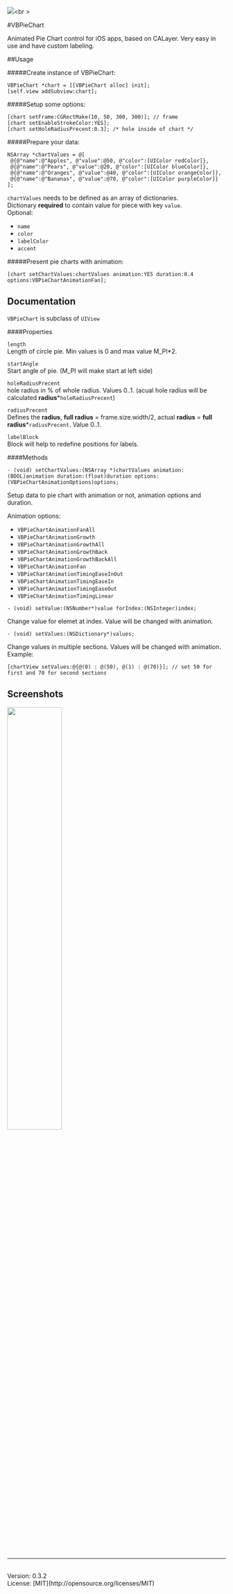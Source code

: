 <img src="https://travis-ci.org/sakrist/VBPieChart.svg?branch=master"><br \>

#VBPieChart

Animated Pie Chart control for iOS apps, based on CALayer. Very easy in use and have custom labeling.

##Usage


#####Create instance of VBPieChart:

```
VBPieChart *chart = [[VBPieChart alloc] init];
[self.view addSubview:chart];
```

#####Setup some options:

```
[chart setFrame:CGRectMake(10, 50, 300, 300)]; // frame
[chart setEnableStrokeColor:YES]; 
[chart setHoleRadiusPrecent:0.3]; /* hole inside of chart */
``` 

#####Prepare your data:

```
NSArray *chartValues = @[
 @{@"name":@"Apples", @"value":@50, @"color":[UIColor redColor]},
 @{@"name":@"Pears", @"value":@20, @"color":[UIColor blueColor]},
 @{@"name":@"Oranges", @"value":@40, @"color":[UIColor orangeColor]},
 @{@"name":@"Bananas", @"value":@70, @"color":[UIColor purpleColor]}
];
```
`chartValues` needs to be defined as an array of dictionaries.<br>
Dictionary **required** to contain value for piece with key `value`.<br>
Optional:

- `name`
- `color`
- `labelColor`
- `accent`

#####Present pie charts with animation:

```
[chart setChartValues:chartValues animation:YES duration:0.4 options:VBPieChartAnimationFan];
```


## Documentation

`VBPieChart` is subclass of `UIView`

####Properties

`length`<br />
Length of circle pie. Min values is 0 and max value M_PI*2.

`startAngle`<br />
Start angle of pie. (M_PI will make start at left side)

`holeRadiusPrecent`<br />
hole radius in % of whole radius. Values 0..1. (acual hole radius will be calculated **radius***`holeRadiusPrecent`)

`radiusPrecent` <br />
Defines the **radius**,  **full radius** = frame.size.width/2, actual **radius** = **full radius***`radiusPrecent`. Value 0..1.

`labelBlock`<br />
Block will help to redefine positions for labels.

####Methods

```objc
- (void) setChartValues:(NSArray *)chartValues animation:(BOOL)animation duration:(float)duration options:(VBPieChartAnimationOptions)options;
```
Setup data to pie chart with animation or not, animation options and duration.

Animation options:

* `VBPieChartAnimationFanAll`
* `VBPieChartAnimationGrowth`
* `VBPieChartAnimationGrowthAll`
* `VBPieChartAnimationGrowthBack`
* `VBPieChartAnimationGrowthBackAll`
* `VBPieChartAnimationFan`
* `VBPieChartAnimationTimingEaseInOut`
* `VBPieChartAnimationTimingEaseIn`
* `VBPieChartAnimationTimingEaseOut`
* `VBPieChartAnimationTimingLinear`


```objc
- (void) setValue:(NSNumber*)value forIndex:(NSInteger)index;
```
Change value for elemet at index. Value will be changed with animation. <br />

```objc
- (void) setValues:(NSDictionary*)values;
```
Change values in multiple sections. Values will be changed with animation. <br />
Example:
```objc
[chartView setValues:@{@(0) : @(50), @(1) : @(70)}]; // set 50 for first and 70 for second sections
```

## Screenshots
<img src="https://raw.githubusercontent.com/sakrist/VBPieChart/master/Screenshot.png" width="50%">

----

<br>
Version: 0.3.2<br>
License: [MIT](http://opensource.org/licenses/MIT)


